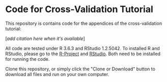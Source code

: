 # Code for Cross-Validation Tutorial

This repository is contains code for the appendices of the cross-validation tutorial:

[*add citation here when it's available*]

All code are tested under R 3.6.3 and RStudio 1.2.5042. To installed R and RStudio, please go to the [R-Project](https://www.r-project.org/) and [RStudio](https://rstudio.com/products/rstudio/). Both need to be installed for running the code.

Clone this repository, or simply click the "Clone or Download" button to download all files and run on your own computer.
